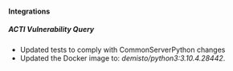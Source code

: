 
#### Integrations
##### ACTI Vulnerability Query
- Updated tests to comply with CommonServerPython changes
- Updated the Docker image to: *demisto/python3:3.10.4.28442*.